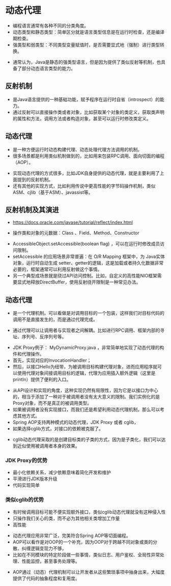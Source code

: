 # 动态代理
>
- 编程语言通常有各种不同的分类角度。
- 动态类型和静态类型：简单区分就是语言类型信息是在运行时检查，还是编译期检查。
- 强类型和弱类型：不同类型变量赋值时，是否需要显式地（强制）进行类型转换。
>
- 通常认为，Java是静态的强类型语言，但是因为提供了类似反射等机制，也具备了部分动态语言类型的能力。
>
## 反射机制
- 是Java语言提供的一种基础功能，赋予程序在运行时自省（introspect）的能力。
- 通过反射可以直接操作类或者对象，比如获取某个对象的类定义，获取类声明的属性和方法，调用方法或者构造对象，甚至可以运行时修改类定义。
>
## 动态代理
- 是一种方便运行时动态构建代理、动态处理代理方法调用的机制。
- 很多场景都是利用类似机制做到的，比如用来包装RPC调用、面向切面的编程（AOP）。
>
- 实现动态代理的方式很多，比如JDK自身提供的动态代理，就是主要利用了上面提到的反射机制。
- 还有其他的实现方式，比如利用传说中更高性能的字节码操作机制，类似ASM、cjlib（基于ASM）、javassist等。
>
## 反射机制及其演进
>
- https://docs.oracle.com/javase/tutorial/reflect/index.html
>
- 操作类和对象的元数据：Class 、Field、Method、Constructor
>
- AccessibleObject.setAccessible(boolean flag) ，可以在运行时修改成员访问限制。
- setAccessible 的应用场景非常普遍：在 O/R Mapping 框架中，为 Java实体对象，运行时自动生成 setter、getter的逻辑，这是加载或者持久化数据非常必要的，框架通常可以利用反射做这个事情。
- 另一个典型成场景就是绕过API访问控制。比如，自定义的高性能NIO框架需要显式地释放DirectBuffer，使用反射绕开限制是一种常见办法。
>
## 动态代理
>
- 是一个代理机制。可以看做是对调用目标的一个包装，这样我们对目标代码的调用不是直接发生的，而是通过代理完成。
>
- 通过代理可以让调用者与实现者之间解耦。比如进行RPC调用、框架内部的寻址、序列号、反序列号等。
>
- JDK Proxy例子： MyDynamicProxy.java ，非常简单地实现了动态代理的构件和代理操作。
- 首先，实现对应的InvocationHandler；
- 然后，以接口Hello为纽带，为被调用目标构建代理对象，进而应用程序就可以使用代理对象间接调用目标的逻辑，代理为应用插入额外逻辑（这里是println）提供了便利的入口。
>
- 从API设计和实现的角度，这种实现仍然有局限性，因为它是以接口为中心的，相当于添加了一种对于被调用者没有太大意义的限制。我们实例化的是Proxy对象，而不是真正的被调用类型。
- 如果被调用者没有实现接口，而我们还是希望利用动态代理机制，那么可以考虑其他方式。
- Spring AOP支持两种模式的动态代理，JDK Proxy 或者 cglib，
- 如果选择cglib方式，对接口的依赖被克服了。
>
- cglib动态代理采取的是创建目标类的子类的方式，因为是子类化，我们可以达到近似使用被调用者本身的效果。
>
### JDK Proxy的优势
- 最小化依赖关系，减少依赖意味着简化开发和维护
- 平滑进行JDK版本升级
- 代码实现简单
>
### 类似cglib的优势
- 有时候调用目标可能不便实现额外接口，类似cglib动态代理就没有这种侵入性
- 只操作我们关心的类，而不必为其他相关类增加工作量
- 高性能
>
- 动态代理应用非常广泛，完美符合Spring AOP等切面编程。
- AOP可以看作是对OOP的一个补充，因为OOP对于跨越不同对象或类的分散、纠缠逻辑变现力不够，
- 比如在不同模块的特定阶段做一些事情，类似日志、用户鉴权、全局性异常处理、性能监控，甚至事务处理等。
>
- AOP通过（动态）代理机制可以让开发者从这些繁琐事项中抽身出来，大幅度提供了代码的抽象程度和复用度。

